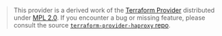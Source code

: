 > This provider is a derived work of the [Terraform Provider](https://github.com/sepehrimanian/terraform-provider-haproxy)
> distributed under [MPL 2.0](https://www.mozilla.org/en-US/MPL/2.0/). If you encounter a bug or missing feature,
> please consult the source [`terraform-provider-haproxy` repo](https://github.com/sepehrimanian/terraform-provider-haproxy/issues).
